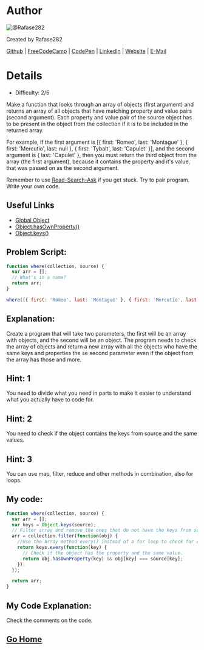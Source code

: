# Author
![@Rafase282](https://avatars0.githubusercontent.com/Rafase282?&s=128)

Created by Rafase282

[Github](https://github.com/Rafase282) | [FreeCodeCamp](http://www.freecodecamp.com/rafase282) | [CodePen](http://codepen.io/Rafase282/) | [LinkedIn](https://www.linkedin.com/in/rafase282) | [Website](https://rafase282.github.io/) | [E-Mail](mailto:rafase282@gmail.com)

# Details
- Difficulty: 2/5

Make a function that looks through an array of objects (first argument) and returns an array of all objects that have matching property and value pairs (second argument). Each property and value pair of the source object has to be present in the object from the collection if it is to be included in the returned array.

For example, if the first argument is [{ first: 'Romeo', last: 'Montague' }, { first: 'Mercutio', last: null }, { first: 'Tybalt', last: 'Capulet' }], and the second argument is { last: 'Capulet' }, then you must return the third object from the array (the first argument), because it contains the property and it's value, that was passed on as the second argument.

Remember to use [ Read-Search-Ask](http://github.com/FreeCodeCamp/freecodecamp/wiki/How-to-get-help-when-you-get-stuck) if you get stuck. Try to pair program. Write your own code.

## Useful Links
- [Global Object](https://developer.mozilla.org/en-US/docs/Web/JavaScript/Reference/Global_Objects/Object)
- [Object.hasOwnProperty()](https://developer.mozilla.org/en-US/docs/Web/JavaScript/Reference/Global_Objects/Object/hasOwnProperty)
- [Object.keys()](https://developer.mozilla.org/en-US/docs/Web/JavaScript/Reference/Global_Objects/Object/keys)

## Problem Script:

```js
function where(collection, source) {
  var arr = [];
  // What's in a name?
  return arr;
}

where([{ first: 'Romeo', last: 'Montague' }, { first: 'Mercutio', last: null }, { first: 'Tybalt', last: 'Capulet' }], { last: 'Capulet' });
```

## Explanation:
Create a program that will take two parameters, the first will be an array with objects, and the second will be an object. The program needs to check the array of objects and return a new array with all the objects who have the same keys and properties the se second parameter even if the object from the array has those and more.

## Hint: 1
You need to divide what you need in parts to make it easier to understand what you actually have to code for.

## Hint: 2
You need to check if the object contains the keys from source and the same values.

## Hint: 3
You can use map, filter, reduce and other methods in combination, also for loops.

## My code:

```js
function where(collection, source) {
  var arr = [];
  var keys = Object.keys(source);
  // Filter array and remove the ones that do not have the keys from source.
  arr = collection.filter(function(obj) {
    //Use the Array method every() instead of a for loop to check for every key from source.
    return keys.every(function(key) {
      // Check if the object has the property and the same value.
      return obj.hasOwnProperty(key) && obj[key] === source[key];
    });
  });

  return arr;
}
```

## My Code Explanation:
Check the comments on the code.

## [Go Home](https://github.com/Rafase282/My-FreeCodeCamp-Code/wiki)
